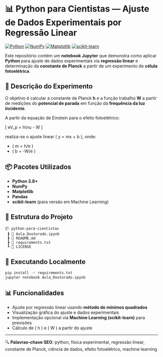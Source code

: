 # 📊 Python para Cientistas — Ajuste de Dados Experimentais por Regressão Linear

[![Python](https://img.shields.io/badge/Python-3.8%2B-blue)](https://www.python.org/)
[![NumPy](https://img.shields.io/badge/NumPy-1.21%2B-orange)](https://numpy.org/)
[![Matplotlib](https://img.shields.io/badge/Matplotlib-3.4%2B-brightgreen)](https://matplotlib.org/)
[![scikit-learn](https://img.shields.io/badge/scikit--learn-1.0%2B-red)](https://scikit-learn.org/)

Este repositório contém um **notebook Jupyter** que demonstra como aplicar **Python** para ajuste de dados experimentais via **regressão linear** e determinação da **constante de Planck** a partir de um experimento de **célula fotoelétrica**.

## 🧪 Descrição do Experimento
O objetivo é calcular a constante de Planck **h** e a função trabalho **W** a partir de medições do **potencial de parada** em função da **frequência da luz incidente**.  

A partir da equação de Einstein para o efeito fotoelétrico:

\[
eV_p = h\nu - W
\]

realiza-se o ajuste linear \( y = mx + b \), onde:
- \( m = h/e \)  
- \( b = -W/e \)  

## 📦 Pacotes Utilizados
- **Python 3.8+**
- **NumPy**
- **Matplotlib**
- **Pandas**
- **scikit-learn** (para versão em Machine Learning)

## 📂 Estrutura do Projeto
```
📦 python-para-cientistas
 ┣ 📜 Aula_Doutorado.ipynb
 ┣ 📜 README.md
 ┣ 📜 requirements.txt
 ┗ 📜 LICENSE
```

## 🚀 Executando Localmente
```bash
pip install -r requirements.txt
jupyter notebook Aula_Doutorado.ipynb
```

## 📊 Funcionalidades
- Ajuste por regressão linear usando **método de mínimos quadrados**
- Visualização gráfica do ajuste e dados experimentais
- Implementação opcional via **Machine Learning (scikit-learn)** para previsões
- Cálculo de \( h \) e \( W \) a partir do ajuste

---

🔍 **Palavras-chave SEO**: python, física experimental, regressão linear, constante de Planck, ciência de dados, efeito fotoelétrico, machine learning
